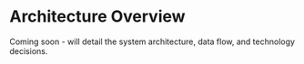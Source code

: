 # Architecture Overview

Coming soon - will detail the system architecture, data flow, and technology decisions.